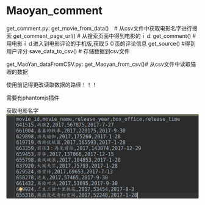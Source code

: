 # Maoyan_comment
get_comment.py:
                get_movie_from_data()　# 从csv文件中获取电影名字进行搜索
                get_comment_page_url() # 从搜索页面中得到电影的ｉｄ
                get_comment()  # 用电影ｉｄ进入到电影评论的手机版,获取５０页的评论信息
                get_source()  #得到用户评分
                save_data_to_csv()  # 存储数据到csv文件
                
 get_MaoYan_dataFromCSV.py:
                get_Maoyan_from_csv()# 从csv文件中读取猫眼的数据


使用前记得更改读取数据的路径！！！

需要有phantomjs插件

获取电影名字
![image](https://github.com/LWLlasia/Maoyan_comment/blob/master/139944849.jpg)

